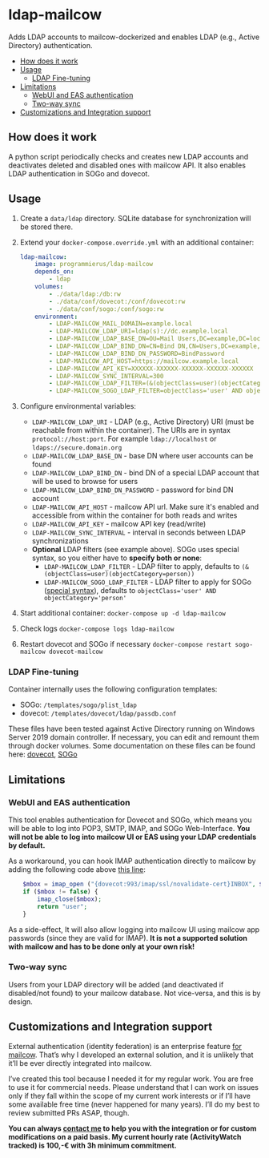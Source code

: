 # ldap-mailcow

Adds LDAP accounts to mailcow-dockerized and enables LDAP (e.g., Active Directory) authentication.

* [How does it work](#how-does-it-work)
* [Usage](#usage)
  * [LDAP Fine-tuning](#ldap-fine-tuning)
* [Limitations](#limitations)
  * [WebUI and EAS authentication](#webui-and-eas-authentication)
  * [Two-way sync](#two-way-sync)
* [Customizations and Integration support](#customizations-and-integration-support)

## How does it work

A python script periodically checks and creates new LDAP accounts and deactivates deleted and disabled ones with mailcow API. It also enables LDAP authentication in SOGo and dovecot.

## Usage

1. Create a `data/ldap` directory. SQLite database for synchronization will be stored there.
2. Extend your `docker-compose.override.yml` with an additional container:

    ```yaml
    ldap-mailcow:
        image: programmierus/ldap-mailcow
        depends_on:
            - ldap
        volumes:
            - ./data/ldap:/db:rw
            - ./data/conf/dovecot:/conf/dovecot:rw
            - ./data/conf/sogo:/conf/sogo:rw
        environment:
            - LDAP-MAILCOW_MAIL_DOMAIN=example.local
            - LDAP-MAILCOW_LDAP_URI=ldap(s)://dc.example.local
            - LDAP-MAILCOW_LDAP_BASE_DN=OU=Mail Users,DC=example,DC=local
            - LDAP-MAILCOW_LDAP_BIND_DN=CN=Bind DN,CN=Users,DC=example,DC=local
            - LDAP-MAILCOW_LDAP_BIND_DN_PASSWORD=BindPassword
            - LDAP-MAILCOW_API_HOST=https://mailcow.example.local
            - LDAP-MAILCOW_API_KEY=XXXXXX-XXXXXX-XXXXXX-XXXXXX-XXXXXX
            - LDAP-MAILCOW_SYNC_INTERVAL=300
            - LDAP-MAILCOW_LDAP_FILTER=(&(objectClass=user)(objectCategory=person)(memberOf:1.2.840.113556.1.4.1941:=CN=Group,CN=Users,DC=example DC=local))
            - LDAP-MAILCOW_SOGO_LDAP_FILTER=objectClass='user' AND objectCategory='person' AND memberOf:1.2.840.113556.1.4.1941:='CN=Group,CN=Users,DC=example DC=local'
    ```

3. Configure environmental variables:

    * `LDAP-MAILCOW_LDAP_URI` - LDAP (e.g., Active Directory) URI (must be reachable from within the container). The URIs are in syntax `protocol://host:port`. For example `ldap://localhost` or `ldaps://secure.domain.org`
    * `LDAP-MAILCOW_LDAP_BASE_DN` - base DN where user accounts can be found
    * `LDAP-MAILCOW_LDAP_BIND_DN` - bind DN of a special LDAP account that will be used to browse for users
    * `LDAP-MAILCOW_LDAP_BIND_DN_PASSWORD` - password for bind DN account
    * `LDAP-MAILCOW_API_HOST` - mailcow API url. Make sure it's enabled and accessible from within the container for both reads and writes
    * `LDAP-MAILCOW_API_KEY` - mailcow API key (read/write)
    * `LDAP-MAILCOW_SYNC_INTERVAL` - interval in seconds between LDAP synchronizations
    * **Optional** LDAP filters (see example above). SOGo uses special syntax, so you either have to **specify both or none**:
        * `LDAP-MAILCOW_LDAP_FILTER` - LDAP filter to apply, defaults to `(&(objectClass=user)(objectCategory=person))`
        * `LDAP-MAILCOW_SOGO_LDAP_FILTER` - LDAP filter to apply for SOGo ([special syntax](https://sogo.nu/files/docs/SOGoInstallationGuide.html#_authentication_using_ldap)), defaults to `objectClass='user' AND objectCategory='person'`

4. Start additional container: `docker-compose up -d ldap-mailcow`
5. Check logs `docker-compose logs ldap-mailcow`
6. Restart dovecot and SOGo if necessary `docker-compose restart sogo-mailcow dovecot-mailcow`

### LDAP Fine-tuning

Container internally uses the following configuration templates:

* SOGo: `/templates/sogo/plist_ldap`
* dovecot: `/templates/dovecot/ldap/passdb.conf`

These files have been tested against Active Directory running on Windows Server 2019 domain controller. If necessary, you can edit and remount them through docker volumes. Some documentation on these files can be found here: [dovecot](https://doc.dovecot.org/configuration_manual/authentication/ldap/), [SOGo](https://sogo.nu/files/docs/SOGoInstallationGuide.html#_authentication_using_ldap)

## Limitations

### WebUI and EAS authentication

This tool enables authentication for Dovecot and SOGo, which means you will be able to log into POP3, SMTP, IMAP, and SOGo Web-Interface. **You will not be able to log into mailcow UI or EAS using your LDAP credentials by default.**

As a workaround, you can hook IMAP authentication directly to mailcow by adding the following code above [this line](https://github.com/mailcow/mailcow-dockerized/blob/48b74d77a0c39bcb3399ce6603e1ad424f01fc3e/data/web/inc/functions.inc.php#L608):

```php
    $mbox = imap_open ("{dovecot:993/imap/ssl/novalidate-cert}INBOX", $user, $pass);
    if ($mbox != false) {
        imap_close($mbox);
        return "user";
    }
```

As a side-effect, It will also allow logging into mailcow UI using mailcow app passwords (since they are valid for IMAP). **It is not a supported solution with mailcow and has to be done only at your own risk!**

### Two-way sync

Users from your LDAP directory will be added (and deactivated if disabled/not found) to your mailcow database. Not vice-versa, and this is by design.

## Customizations and Integration support

External authentication (identity federation) is an enterprise feature [for mailcow](https://github.com/mailcow/mailcow-dockerized/issues/2316#issuecomment-491212921). That’s why I developed an external solution, and it is unlikely that it’ll be ever directly integrated into mailcow.

I’ve created this tool because I needed it for my regular work. You are free to use it for commercial needs. Please understand that I can work on issues only if they fall within the scope of my current work interests or if I’ll have some available free time (never happened for many years). I’ll do my best to review submitted PRs ASAP, though.

**You can always [contact me](mailto:programmierus@gmail.com) to help you with the integration or for custom modifications on a paid basis. My current hourly rate (ActivityWatch tracked) is 100,-€ with 3h minimum commitment.**
